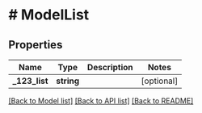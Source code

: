 # # ModelList

## Properties

Name | Type | Description | Notes
------------ | ------------- | ------------- | -------------
**_123_list** | **string** |  | [optional]

[[Back to Model list]](../../README.md#models) [[Back to API list]](../../README.md#endpoints) [[Back to README]](../../README.md)
